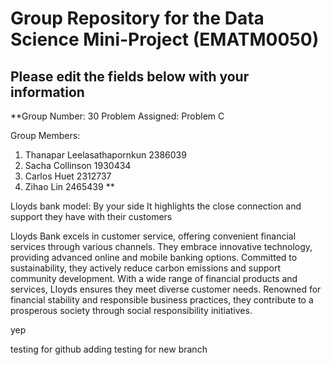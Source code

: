 # Group Repository for the Data Science Mini-Project (EMATM0050)

## Please edit the fields below with your information
**Group Number: 30
Problem Assigned: Problem C

Group Members:
1. Thanapar Leelasathapornkun 2386039
2. Sacha Collinson 1930434
3. Carlos Huet 2312737
4. Zihao Lin 2465439
**

Lloyds bank model: By your side
It highlights the close connection and support they have with their customers

Lloyds Bank excels in customer service, offering convenient financial services through various channels. They embrace innovative technology, providing advanced online and mobile banking options. Committed to sustainability, they actively reduce carbon emissions and support community development. With a wide range of financial products and services, Lloyds ensures they meet diverse customer needs. Renowned for financial stability and responsible business practices, they contribute to a prosperous society through social responsibility initiatives.

yep

testing for github adding
testing for new branch